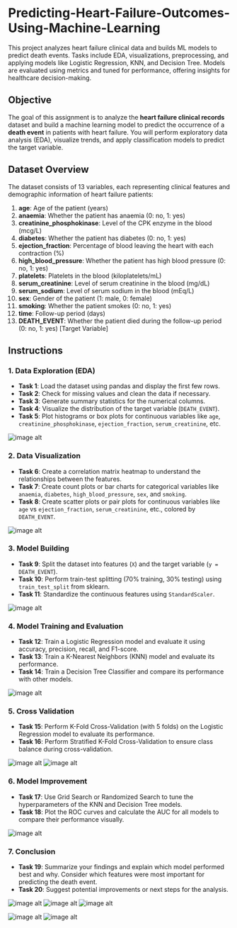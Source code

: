 # Predicting-Heart-Failure-Outcomes-Using-Machine-Learning
This project analyzes heart failure clinical data and builds ML models to predict death events. Tasks include EDA, visualizations, preprocessing, and applying models like Logistic Regression, KNN, and Decision Tree. Models are evaluated using metrics and tuned for performance, offering insights for healthcare decision-making.
## Objective
The goal of this assignment is to analyze the **heart failure clinical records** dataset and build a machine learning model to predict the occurrence of a **death event** in patients with heart failure. You will perform exploratory data analysis (EDA), visualize trends, and apply classification models to predict the target variable.

## Dataset Overview

The dataset consists of 13 variables, each representing clinical features and demographic information of heart failure patients:

1. **age**: Age of the patient (years)
2. **anaemia**: Whether the patient has anaemia (0: no, 1: yes)
3. **creatinine_phosphokinase**: Level of the CPK enzyme in the blood (mcg/L)
4. **diabetes**: Whether the patient has diabetes (0: no, 1: yes)
5. **ejection_fraction**: Percentage of blood leaving the heart with each contraction (%)
6. **high_blood_pressure**: Whether the patient has high blood pressure (0: no, 1: yes)
7. **platelets**: Platelets in the blood (kiloplatelets/mL)
8. **serum_creatinine**: Level of serum creatinine in the blood (mg/dL)
9. **serum_sodium**: Level of serum sodium in the blood (mEq/L)
10. **sex**: Gender of the patient (1: male, 0: female)
11. **smoking**: Whether the patient smokes (0: no, 1: yes)
12. **time**: Follow-up period (days)
13. **DEATH_EVENT**: Whether the patient died during the follow-up period (0: no, 1: yes) [Target Variable]

## Instructions

### 1. Data Exploration (EDA)
- **Task 1**: Load the dataset using pandas and display the first few rows.
- **Task 2**: Check for missing values and clean the data if necessary.
- **Task 3**: Generate summary statistics for the numerical columns.
- **Task 4**: Visualize the distribution of the target variable (`DEATH_EVENT`).
- **Task 5**: Plot histograms or box plots for continuous variables like `age`, `creatinine_phosphokinase`, `ejection_fraction`, `serum_creatinine`, etc.

![image alt]( )

### 2. Data Visualization
- **Task 6**: Create a correlation matrix heatmap to understand the relationships between the features.
- **Task 7**: Create count plots or bar charts for categorical variables like `anaemia`, `diabetes`, `high_blood_pressure`, `sex`, and `smoking`.
- **Task 8**: Create scatter plots or pair plots for continuous variables like `age` vs `ejection_fraction`, `serum_creatinine`, etc., colored by `DEATH_EVENT`.

![image alt]( )

### 3. Model Building
- **Task 9**: Split the dataset into features (`X`) and the target variable (`y = DEATH_EVENT`).
- **Task 10**: Perform train-test splitting (70% training, 30% testing) using `train_test_split` from sklearn.
- **Task 11**: Standardize the continuous features using `StandardScaler`.

![image alt]( )

### 4. Model Training and Evaluation
- **Task 12**: Train a Logistic Regression model and evaluate it using accuracy, precision, recall, and F1-score.
- **Task 13**: Train a K-Nearest Neighbors (KNN) model and evaluate its performance.
- **Task 14**: Train a Decision Tree Classifier and compare its performance with other models.

 ![image alt]( https://github.com/irfanulkabirhira/Predicting-Heart-Failure-Outcomes-Using-Machine-Learning/blob/a35a3cb8779056deefd2b5b71e2286cec7d0151a/Task%204.png)


### 5. Cross Validation
- **Task 15**: Perform K-Fold Cross-Validation (with 5 folds) on the Logistic Regression model to evaluate its performance.
- **Task 16**: Perform Stratified K-Fold Cross-Validation to ensure class balance during cross-validation.

![image alt](https://github.com/irfanulkabirhira/Predicting-Heart-Failure-Outcomes-Using-Machine-Learning/blob/17098af86dce43d0d7aa3ab76117070cfdc4bbf3/Task%205%20-1.png)
![image alt](https://github.com/irfanulkabirhira/Predicting-Heart-Failure-Outcomes-Using-Machine-Learning/blob/9e7041623092ac67faf7c8537af4bf642d8d51c9/Task%205-2.png)

### 6. Model Improvement
- **Task 17**: Use Grid Search or Randomized Search to tune the hyperparameters of the KNN and Decision Tree models.
- **Task 18**: Plot the ROC curves and calculate the AUC for all models to compare their performance visually.

![image alt](https://github.com/irfanulkabirhira/Predicting-Heart-Failure-Outcomes-Using-Machine-Learning/blob/bb8067dc46af87e6fa30312ef11843c118e7120a/Task%206.png)

### 7. Conclusion
- **Task 19**: Summarize your findings and explain which model performed best and why. Consider which features were most important for predicting the death event.
- **Task 20**: Suggest potential improvements or next steps for the analysis.

![image alt](https://github.com/irfanulkabirhira/Predicting-Heart-Failure-Outcomes-Using-Machine-Learning/blob/918b0df270045fed17503cb49b70c90fec96db42/Task%207-1.png )
![image alt](https://github.com/irfanulkabirhira/Predicting-Heart-Failure-Outcomes-Using-Machine-Learning/blob/c098c80728c3a03f8970dd8c3c8aafa03002f543/Task%207-2.png)
![image alt](https://github.com/irfanulkabirhira/Predicting-Heart-Failure-Outcomes-Using-Machine-Learning/blob/2470a6403a5b037fd9786539ba9241db3d522d1c/Task%207-3.png)

![image alt]()
![image alt]()
